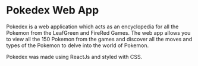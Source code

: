 # Pokedex Web App

Pokedex is a web application which acts as an encyclopedia for all the Pokemon from the LeafGreen and FireRed Games. The web app allows you to view all the 150 Pokemon from the games and discover all the moves and types of the Pokemon to delve into the world of Pokemon.

Pokedex was made using ReactJs and styled with CSS.
